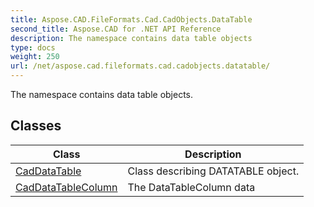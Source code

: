 ```yaml
---
title: Aspose.CAD.FileFormats.Cad.CadObjects.DataTable
second_title: Aspose.CAD for .NET API Reference
description: The namespace contains data table objects
type: docs
weight: 250
url: /net/aspose.cad.fileformats.cad.cadobjects.datatable/
---
```

The namespace contains data table objects.

## Classes

| Class | Description |
| --- | --- |
| [CadDataTable](./caddatatable/) | Class describing DATATABLE object. |
| [CadDataTableColumn](./caddatatablecolumn/) | The DataTableColumn data |


